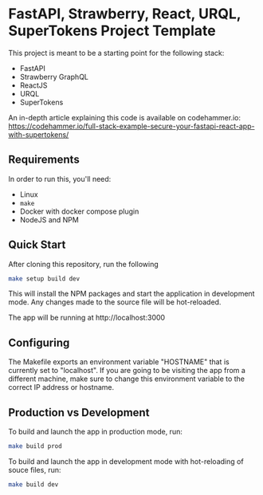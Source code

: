 # FastAPI, Strawberry, React, URQL, SuperTokens Project Template

This project is meant to be a starting point for the following stack:
 - FastAPI
 - Strawberry GraphQL
 - ReactJS
 - URQL
 - SuperTokens

An in-depth article explaining this code is available on codehammer.io:
https://codehammer.io/full-stack-example-secure-your-fastapi-react-app-with-supertokens/

## Requirements

In order to run this, you'll need:
 - Linux
 - `make`
 - Docker with docker compose plugin
 - NodeJS and NPM

## Quick Start

After cloning this repository, run the following

```bash
make setup build dev
```

This will install the NPM packages and start the application in development mode. Any changes made to the source
file will be hot-reloaded.

The app will be running at http://localhost:3000

## Configuring

The Makefile exports an environment variable "HOSTNAME" that is currently set to "localhost". If you are going to be
visiting the app from a different machine, make sure to change this environment variable to the correct IP address or
hostname.

## Production vs Development

To build and launch the app in production mode, run:

```bash
make build prod
```

To build and launch the app in development mode with hot-reloading of souce files, run:

```bash
make build dev
```
